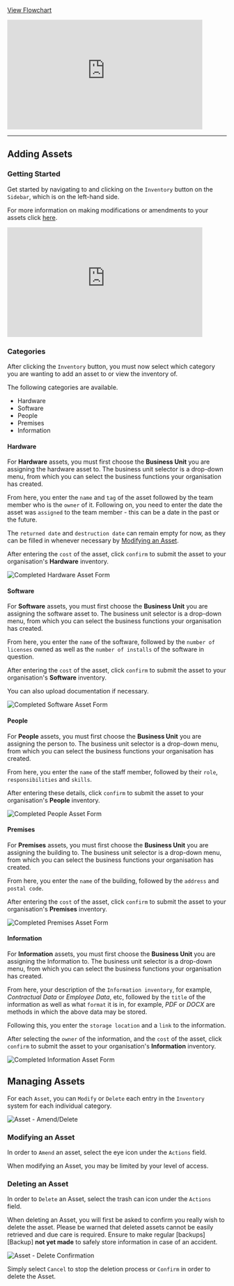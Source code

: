 <p><a target="\_blank" href='/_pdf/Inventory%20Management.pdf'>
View Flowchart
</a></p>

<iframe src="https://www.youtube-nocookie.com/embed/atLuUo-PsnU?vq=hd1080&rel=0&color=white" width="448" height="252" frameborder="0" allow="fullscreen" allowfullscreen></iframe>

---

## Adding Assets

### Getting Started

Get started by navigating to and clicking on the `Inventory` button on the `Sidebar`, which is on the left-hand side.

For more information on making modifications or amendments to your assets click [here][Assets].

<iframe src="https://www.youtube-nocookie.com/embed/HzL1dcRxmt8?vq=hd1080&rel=0&cc_load_policy=1&color=white" width="448" height="252" frameborder="0" allow="fullscreen" allowfullscreen></iframe>

### Categories

After clicking the `Inventory` button, you must now select which category you are wanting to add an asset to or view the inventory of.

The following categories are available.

+ Hardware
+ Software
+ People
+ Premises
+ Information

#### Hardware

For **Hardware** assets, you must first choose the **Business Unit** you are assigning the hardware asset to. The business unit selector is a drop-down menu, from which you can select the business functions your organisation has created.

From here, you enter the `name` and `tag` of the asset followed by the team member who is the `owner` of it. Following on, you need to enter the date the asset was `assigned` to the team member - this can be a date in the past or the future.

The `returned date` and `destruction date` can remain empty for now, as they can be filled in whenever necessary by [Modifying an Asset][].

After entering the `cost` of the asset, click `confirm` to submit the asset to your organisation's **Hardware** inventory.

<img src="/img/DocImg/General Information/Inventory_Management/Completed_Hardware_Asset_Form.png" alt="Completed Hardware Asset Form" class="center"/>

#### Software

For **Software** assets, you must first choose the **Business Unit** you are assigning the software asset to. The business unit selector is a drop-down menu, from which you can select the business functions your organisation has created.

From here, you enter the `name` of the software, followed by the `number of licenses` owned as well as the `number of installs` of the software in question.

After entering the `cost` of the asset, click `confirm` to submit the asset to your organisation's **Software** inventory.

You can also upload documentation if necessary.

<img src="/img/DocImg/General Information/Inventory_Management/Completed_Software_Asset_Form.png" alt="Completed Software Asset Form" class="center"/>

#### People

For **People** assets, you must first choose the **Business Unit** you are assigning the person to. The business unit selector is a drop-down menu, from which you can select the business functions your organisation has created.

From here, you enter the `name` of the staff member, followed by their `role`, `responsibilities` and `skills`.

After entering these details, click `confirm` to submit the asset to your organisation's **People** inventory.

<img src="/img/DocImg/General Information/Inventory_Management/Completed_People_Asset_Form.png" alt="Completed People Asset Form" class="center"/>

#### Premises

For **Premises** assets, you must first choose the **Business Unit** you are assigning the building to. The business unit selector is a drop-down menu, from which you can select the business functions your organisation has created.

From here, you enter the `name` of the building, followed by the `address` and `postal code`.

After entering the `cost` of the asset, click `confirm` to submit the asset to your organisation's **Premises** inventory.

<img src="/img/DocImg/General Information/Inventory_Management/Completed_Premises_Asset_Form.png" alt="Completed Premises Asset Form" class="center"/>

#### Information

For **Information** assets, you must first choose the **Business Unit** you are assigning the Information to. The business unit selector is a drop-down menu, from which you can select the business functions your organisation has created.

From here, your description of the `Information inventory`, for example, *Contractual Data* or *Employee Data*, etc, followed by the `title` of the information as well as what `format` it is in, for example, *PDF* or *DOCX* are methods in which the above data may be stored.

Following this, you enter the `storage location` and a `link` to the information.

After selecting the `owner` of the information, and the `cost` of the asset, click `confirm` to submit the asset to your organisation's **Information** inventory.

<img src="/img/DocImg/General Information/Inventory_Management/Completed_Information_Asset_Form.png" alt="Completed Information Asset Form" class="center"/>


## Managing Assets

For each `Asset`, you can `Modify` or `Delete` each entry in the `Inventory` system for each individual category.

<img src="/img/DocImg/General Information/Actions/Asset_Actions/Asset_Actions_Amend_Delete.png" alt="Asset - Amend/Delete" class="center"/>


### Modifying an Asset

In order to `Amend` an asset, select the eye icon under the `Actions` field.

When modifying an Asset, you may be limited by your level of access.

### Deleting an Asset

In order to `Delete` an Asset, select the trash can icon under the `Actions` field.

When deleting an Asset, you will first be asked to confirm you really wish to delete the asset. Please be warned that deleted assets cannot be easily retrieved and due care is required. Ensure to make regular [backups][Backup] **not yet made** to safely store information in case of an accident.

<img src="/img/DocImg/General Information/Actions/Asset_Actions/Asset_Delete_Confirmation.png" alt="Asset - Delete Confirmation" class="center"/>

Simply select `Cancel` to stop the deletion process or `Confirm` in order to delete the Asset.

[Assets]: #managing-assets
[Modifying an Asset]: #modifying-an-asset
